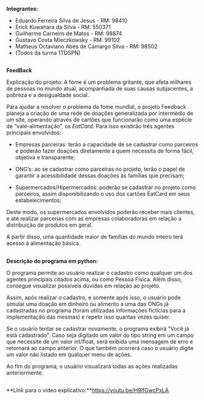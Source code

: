 **Integrantes:<br>**
 - Eduardo Ferreira Silva de Jesus - RM: 98410<br>
 - Erick Kuwahara da Silva - RM: 550371<br>
 - Guilherme Carneiro de Matos - RM: 98874<br>  
 - Gustavo Costa Mieczkowsky - RM: 99102<br>
 - Matheus Octaviano Abes de Camargo Silva - RM: 98502<br>
 - (Todos da turma 1TDSPN)<br>

##
**FeedBack**

Explicação do projeto:
  A fome é um problema gritante, que afeta milhares de pessoas no mundo atual, acompanhada de suas causas subjacentes, a pobreza e a desigualdade social.
  
  Para ajudar a resolver o problema da fome mundial, o projeto Feedback planeja a criação de uma rede de doações generalizada por intermédio de um site, operando através de cartões que funcionarão como uma espécie de “vale-alimentação”, os *EatCard*.
  Para isso existirão três agentes principais envolvidos:
  
- Empresas parceiras: terão a capacidade de se cadastrar como parceiros e poderão fazer doações diretamente a quem necessita de forma fácil, objetiva e transparente;

- ONG’s: ao se cadastrar como parceiras no projeto, terão o papel de garantir a acessibilidade dessas doações às famílias que precisam;

- Supermercados/Hipermercados: poderão se cadastrar no projeto como parceiros, assim disponibilizando o uso dos cartões EatCard em seus estabelecimentos;

Deste modo, os supermercados envolvidos poderão receber mais clientes, e até realizar parcerias com as empresas colaboradoras em relação a distribuição de produtos em geral.
  
A partir disso, uma quantidade maior de famílias do mundo inteiro terá acesso à alimentação básica.
  
##
**Descrição do programa em python:**

  O programa permite ao usuário realizar o cadastro como qualquer um dos agentes principais citados acima, ou como Pessoa Física. Além disso, consegue visualizar possíveis dúvidas em relação ao projeto.
  
  Assim, após realizar o cadastro, e somente após isso, o usuário pode simular uma doação em dinheiro ou alimento a uma das ONGs já cadastradas no programa (foram utilizadas informações fictícias para a implementação das mesmas) e repetir isso quantas vezes quiser.
  
  Se o usuário tentar se cadastrar novamente, o programa exibirá "Você já está cadastrado". Caso seja digitado um valor do tipo string em um campo que necessite de um valor int/float, será exibida uma mensagem de erro e retornará ao campo anterior. O que também ocorrerá caso o usuário digite um valor não listado em qualquer menu de ações.
  
  Ao fim do programa, o usuário visualizará todas as ações realizadas anteriormente.
  
##
**Link para o vídeo explicativo:**https://youtu.be/H9lfGwcPxLA
